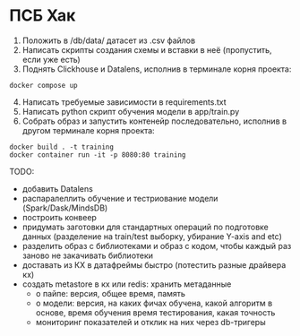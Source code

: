 # ПСБ Хак

1) Положить в /db/data/ датасет из .csv файлов
2) Написать скрипты создания схемы и вставки в неё (пропустить, если уже есть)
3) Поднять Clickhouse и Datalens, исполнив в терминале корня проекта:
```
docker compose up
```
4) Написать требуемые зависимости в requirements.txt 
5) Написать python скрипт обучения модели в app/train.py
6) Собрать образ и запустить контенейр последовательно, исполнив в другом терминале корня проекта:
```
docker build . -t training
docker container run -it -p 8080:80 training
```

TODO:
- добавить Datalens
- распаралеллить обучение и тестриование модели (Spark/Dask/MindsDB)
- построить конвеер
- придумать заготовки для стандартных операций по подготовке данных (разделение на train/test выборку, убирание Y-axis and etc)
- разделить образ с библиотеками и образ с кодом, чтобы каждый раз заново не закачивать библиотеки
- доставать из КХ в датафреймы быстро (потестить разные драйвера кх)
- создать metastore в кх или redis: хранить метаданные 
    - о пайпе: версия, общее время, память
    - о модели: версия, на каких фичах обучена, какой алгоритм в основе, время обучения время тестирования, какая точность
    - мониторинг показателей и отклик на них через db-тригеры